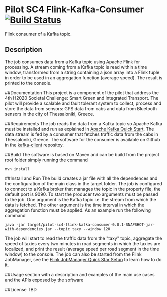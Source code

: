 Pilot SC4 Flink-Kafka-Consumer [![Build Status](https://travis-ci.org/big-data-europe/pilot-sc4-flink-kafka-consumer.svg?branch=master)](https://travis-ci.org/big-data-europe/pilot-sc4-flink-kafka-consumer)
=====================
Flink consumer of a Kafka topic. 

## Description
The job consumes data from a Kafka topic using Apache Flink for processing. A stream coming from a Kafka topic is read within
a time window, transformed from a string containing a json array into a Flink tuple in order to be used in an aggregation function (average speed).
The result is printed to the console. 

##Documentation 
This project is a component of the pilot that address the 4th H2020 Societal Challenge: Smart Green and Integrated Transport. 
The pilot will provide a scalable and fault tolerant system to collect, process and store the data from sensors: GPS data from 
cabs and data from Bluetooth sensors in the city of Thessaloniki, Greece.

##Requirements 
The job reads the data from a Kafka topic so Apache Kafka must be installed and run as explained in [Apache Kafka Quick Start](http://kafka.apache.org/documentation.html#quickstart).
The data stream is fed by a consumer that fetches traffic data from the cabs in Thessaloniki, Greece. The software for the consumer is available on Github in the [kafka-client](https://github.com/luigiselmi/kafka-clients) repositoy.   

##Build 
The software is based on Maven and can be build from the project root folder simply running the command

    mvn install

##Install and Run 
The build creates a jar file with all the dependences and the configuration of the main class in the target folder. The job is configured to connect to a Kafka broker
that manages the topic in the property file, the default port is 9090. To start the producer two arguments must be passed to the job. One argument is the Kafka topic i.e. the stream 
from which the data is fetched. The other argument is the time interval in which the aggregation function must be applied. As an example run the following command

    java -jar target/pilot-sc4-flink-kafka-consumer-0.0.1-SNAPSHOT-jar-with-dependencies.jar --topic taxy --window 120

The job will start to read the traffic data from the "taxy" topic, aggregate the speed of taxies every two minutes in road segments in which the taxies are localized, and print the result (average speed per road segment in the time window) to the console.
The job can also be started from the Flink JobManager, see the [Flink JobManager Quick Star Setup](https://ci.apache.org/projects/flink/flink-docs-release-1.0/quickstart/setup_quickstart.html) to learn how to do it.

##Usage 
section with a description and examples of the main use cases and the APIs exposed by the software

##License 
TBD

